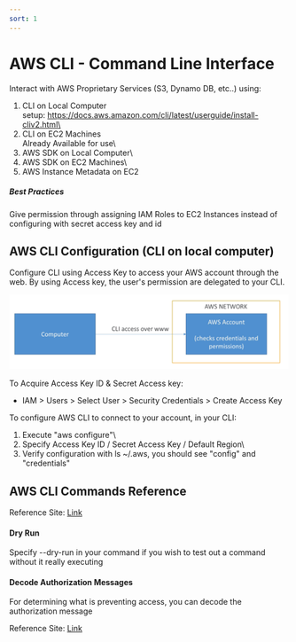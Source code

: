 ```yaml
---
sort: 1
---
```

# AWS CLI - Command Line Interface

Interact with AWS Proprietary Services (S3, Dynamo DB, etc..) using:

1) CLI on Local Computer\
setup: https://docs.aws.amazon.com/cli/latest/userguide/install-cliv2.html\
2) CLI on EC2 Machines\
Already Available for use\
3) AWS SDK on Local Computer\
4) AWS SDK on EC2 Machines\
5) AWS Instance Metadata on EC2

##### Best Practices
Give permission through assigning IAM Roles to EC2 Instances instead of configuring with secret access key and id

## AWS CLI Configuration (CLI on local computer)

Configure CLI using Access Key to access your AWS account through the web. By using Access key, the user's permission are delegated to your CLI.

<p align=center>
  <img src="blob/aws-cli-pic1.PNG">
</p>

To Acquire Access Key ID & Secret Access key:
- IAM > Users > Select User > Security Credentials > Create Access Key

To configure AWS CLI to connect to your account, in your CLI:

1) Execute "aws configure"\
2) Specify Access Key ID / Secret Access Key / Default Region\
3) Verify configuration with ls ~/.aws, you should see "config" and "credentials"

## AWS CLI Commands Reference
Reference Site: [Link](https://docs.aws.amazon.com/cli/latest/index.html)

#### Dry Run
Specify --dry-run in your command if you wish to test out a command without it really executing

#### Decode Authorization Messages

For determining what is preventing access, you can decode the authorization message

Reference Site: [Link](https://docs.aws.amazon.com/cli/latest/reference/sts/decode-authorization-message.html)

